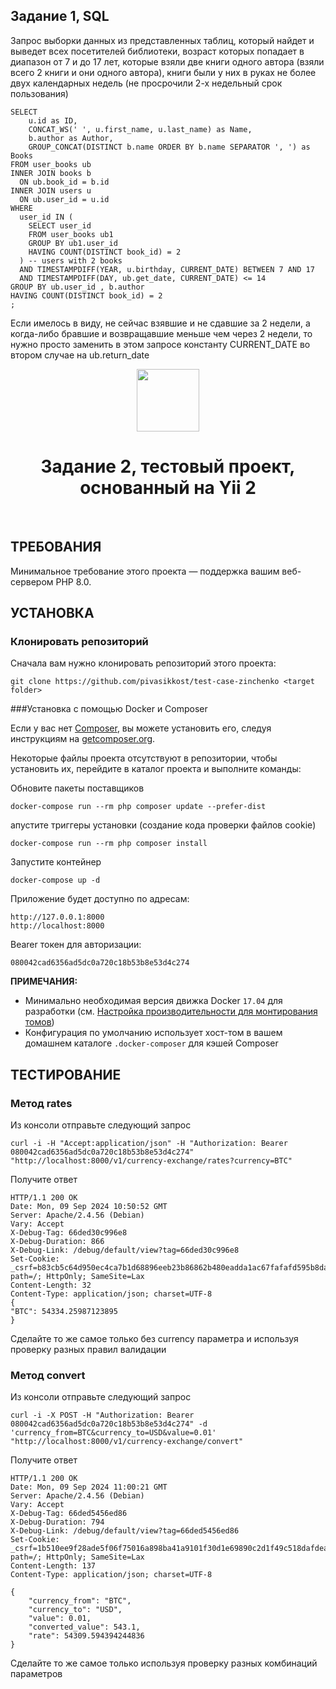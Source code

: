 Задание 1, SQL
------------
Запрос выборки данных из представленных таблиц, который найдет и выведет всех посетителей библиотеки, возраст которых попадает в диапазон от 7 и до 17 лет, которые  взяли две книги одного автора (взяли всего 2 книги и они одного автора), книги были у них в руках не более двух календарных недель (не просрочили 2-х недельный срок пользования)
~~~
SELECT
    u.id as ID,
    CONCAT_WS(' ', u.first_name, u.last_name) as Name,
    b.author as Author,
    GROUP_CONCAT(DISTINCT b.name ORDER BY b.name SEPARATOR ', ') as Books
FROM user_books ub
INNER JOIN books b
  ON ub.book_id = b.id
INNER JOIN users u
  ON ub.user_id = u.id
WHERE
  user_id IN (
    SELECT user_id
    FROM user_books ub1
    GROUP BY ub1.user_id
    HAVING COUNT(DISTINCT book_id) = 2
  ) -- users with 2 books
  AND TIMESTAMPDIFF(YEAR, u.birthday, CURRENT_DATE) BETWEEN 7 AND 17
  AND TIMESTAMPDIFF(DAY, ub.get_date, CURRENT_DATE) <= 14
GROUP BY ub.user_id , b.author
HAVING COUNT(DISTINCT book_id) = 2
;
~~~

Если имелось в виду, не сейчас взявшие и не сдавшие за 2 недели, а когда-либо бравшие и возвращавшие меньше чем через 2 недели, то нужно просто заменить в этом запросе константу CURRENT_DATE во втором случае на ub.return_date

<p align="center">
    <a href="https://github.com/yiisoft" target="_blank">
        <img src="https://avatars0.githubusercontent.com/u/993323" height="100px">
    </a>
    <h1 align="center">Задание 2, тестовый проект, основанный на Yii 2</h1>
    <br>
</p>

ТРЕБОВАНИЯ
------------
Минимальное требование этого проекта — поддержка вашим веб-сервером PHP 8.0.

УСТАНОВКА
------------
### Клонировать репозиторий

Сначала вам нужно клонировать репозиторий этого проекта:

~~~
git clone https://github.com/pivasikkost/test-case-zinchenko <target folder>
~~~

###Установка с помощью Docker и Composer

Если у вас нет [Composer](https://getcomposer.org/), вы можете установить его, следуя инструкциям
на [getcomposer.org](https://getcomposer.org/doc/00-intro.md#installation-nix).

Некоторые файлы проекта отсутствуют в репозитории, чтобы установить их, перейдите в каталог проекта и выполните команды:

Обновите пакеты поставщиков

    docker-compose run --rm php composer update --prefer-dist

апустите триггеры установки (создание кода проверки файлов cookie)

    docker-compose run --rm php composer install    

Запустите контейнер

    docker-compose up -d

Приложение будет доступно по адресам:

    http://127.0.0.1:8000
    http://localhost:8000

Bearer токен для авторизации:
~~~
080042cad6356ad5dc0a720c18b53b8e53d4c274
~~~

**ПРИМЕЧАНИЯ:**
- Минимально необходимая версия движка Docker `17.04` для разработки (см. [Настройка производительности для монтирования томов](https://docs.docker.com/docker-for-mac/osxfs-caching/))
- Конфигурация по умолчанию использует хост-том в вашем домашнем каталоге `.docker-composer` для кэшей Composer

ТЕСТИРОВАНИЕ
-------------

### Метод rates


Из консоли отправьте следующий запрос
~~~
curl -i -H "Accept:application/json" -H "Authorization: Bearer 080042cad6356ad5dc0a720c18b53b8e53d4c274" "http://localhost:8000/v1/currency-exchange/rates?currency=BTC"
~~~
Получите ответ
~~~
HTTP/1.1 200 OK
Date: Mon, 09 Sep 2024 10:50:52 GMT
Server: Apache/2.4.56 (Debian)
Vary: Accept
X-Debug-Tag: 66ded30c996e8
X-Debug-Duration: 866
X-Debug-Link: /debug/default/view?tag=66ded30c996e8
Set-Cookie: _csrf=b83cb5c64d950ec4ca7b1d68896eeb23b86862b480eadda1ac67fafafd595b8da%3A2%3A%7Bi%3A0%3Bs%3A5%3A%22_csrf%22%3Bi%3A1%3Bs%3A32%3A%22TmTxUUpoOyBUOJLr06gcvJepC4G9AaGC%22%3B%7D; path=/; HttpOnly; SameSite=Lax
Content-Length: 32
Content-Type: application/json; charset=UTF-8
{
"BTC": 54334.25987123895
}
~~~
Сделайте то же самое только без currency параметра и используя проверку разных правил валидации

### Метод convert
Из консоли отправьте следующий запрос
~~~
curl -i -X POST -H "Authorization: Bearer 080042cad6356ad5dc0a720c18b53b8e53d4c274" -d 'currency_from=BTC&currency_to=USD&value=0.01' "http://localhost:8000/v1/currency-exchange/convert"
~~~
Получите ответ
~~~
HTTP/1.1 200 OK
Date: Mon, 09 Sep 2024 11:00:21 GMT
Server: Apache/2.4.56 (Debian)
Vary: Accept
X-Debug-Tag: 66ded5456ed86
X-Debug-Duration: 794
X-Debug-Link: /debug/default/view?tag=66ded5456ed86
Set-Cookie: _csrf=1b510ee9f28ade5f06f75016a898ba41a9101f30d1e69890c2d1f49c518dafdea%3A2%3A%7Bi%3A0%3Bs%3A5%3A%22_csrf%22%3Bi%3A1%3Bs%3A32%3A%224jVzTT7lkgjkCXIhQqya441d6CF78euS%22%3B%7D; path=/; HttpOnly; SameSite=Lax
Content-Length: 137
Content-Type: application/json; charset=UTF-8

{
    "currency_from": "BTC",
    "currency_to": "USD",
    "value": 0.01,
    "converted_value": 543.1,
    "rate": 54309.594394244836
}
~~~
Сделайте то же самое только используя проверку разных комбинаций параметров
